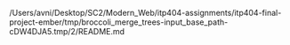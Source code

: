 /Users/avni/Desktop/SC2/Modern_Web/itp404-assignments/itp404-final-project-ember/tmp/broccoli_merge_trees-input_base_path-cDW4DJA5.tmp/2/README.md